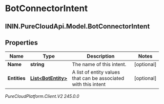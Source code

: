# BotConnectorIntent

## ININ.PureCloudApi.Model.BotConnectorIntent

## Properties

|Name | Type | Description | Notes|
|------------ | ------------- | ------------- | -------------|
| **Name** | **string** | The name of this intent. | [optional] |
| **Entities** | [**List&lt;BotEntity&gt;**](BotEntity) | A list of entity values that can be associated with this intent | [optional] |



_PureCloudPlatform.Client.V2 245.0.0_
